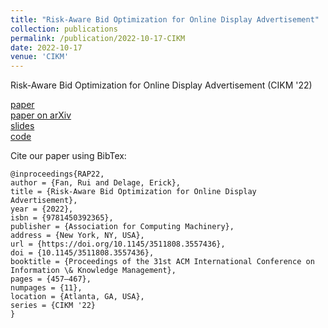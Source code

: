 ```yaml
---
title: "Risk-Aware Bid Optimization for Online Display Advertisement"
collection: publications
permalink: /publication/2022-10-17-CIKM
date: 2022-10-17
venue: 'CIKM'
---
```


Risk-Aware Bid Optimization for Online Display Advertisement (CIKM '22) 

[paper](https://dl.acm.org/doi/10.1145/3511808.3557436) \
[paper on arXiv](https://arxiv.org/abs/2210.15837) \
[slides](https://reneeruifan.github.io/files/slides_CIKM22.pdf) \
[code](https://github.com/ReneeRuiFAN/risk-aware_bid_optimization)

Cite our paper using BibTex:
```
@inproceedings{RAP22,
author = {Fan, Rui and Delage, Erick},
title = {Risk-Aware Bid Optimization for Online Display Advertisement},
year = {2022},
isbn = {9781450392365},
publisher = {Association for Computing Machinery},
address = {New York, NY, USA},
url = {https://doi.org/10.1145/3511808.3557436},
doi = {10.1145/3511808.3557436},
booktitle = {Proceedings of the 31st ACM International Conference on Information \& Knowledge Management},
pages = {457–467},
numpages = {11},
location = {Atlanta, GA, USA},
series = {CIKM '22}
}
```